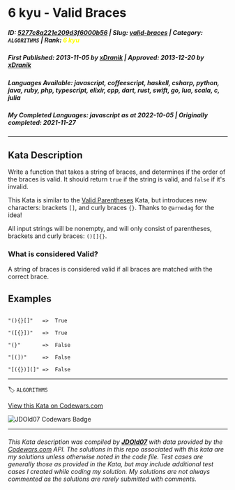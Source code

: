 # 6 kyu - Valid Braces

##### **ID**: [5277c8a221e209d3f6000b56](https://www.codewars.com/kata/5277c8a221e209d3f6000b56) | **Slug**: [valid-braces](https://www.codewars.com/kata/5277c8a221e209d3f6000b56) | **Category**: `ALGORITHMS` | **Rank**: <span style="color:yellow">6 kyu</span>

##### **First Published**: 2013-11-05 ***by*** [xDranik](https://www.codewars.com/users/xDranik) | **Approved**: 2013-12-20 ***by*** [xDranik](https://www.codewars.com/users/xDranik)

##### **Languages Available**: javascript, coffeescript, haskell, csharp, python, java, ruby, php, typescript, elixir, cpp, dart, rust, swift, go, lua, scala, c, julia

##### **My Completed Languages**: javascript ***as at*** 2022-10-05 | **Originally completed**: 2021-11-27

---

## Kata Description


Write a function that takes a string of braces, and determines if the order of the braces is valid. It should return `true` if the string is valid, and `false` if it's invalid.





This Kata is similar to the [Valid Parentheses](https://www.codewars.com/kata/valid-parentheses) Kata, but introduces new characters: brackets `[]`, and curly braces `{}`. Thanks to `@arnedag` for the idea!





All input strings will be nonempty, and will only consist of parentheses, brackets and curly braces: `()[]{}`. 







### What is considered Valid?





A string of braces is considered valid if all braces are matched with the correct brace.





## Examples



```

"(){}[]"   =>  True

"([{}])"   =>  True

"(}"       =>  False

"[(])"     =>  False

"[({})](]" =>  False

```





---


🏷 `ALGORITHMS`


[View this Kata on Codewars.com](https://www.codewars.com/kata/5277c8a221e209d3f6000b56)

![](https://www.codewars.com/users/jdold07/badges/large "JDOld07 Codewars Badge")

---

###### *This Kata description was compiled by [**JDOld07**](https://tpstech.dev) with data provided by the [Codewars.com](https://www.codewars.com) API.  The solutions in this repo associated with this kata are my solutions unless otherwise noted in the code file.  Test cases are generally those as provided in the Kata, but may include additional test cases I created while coding my solution.  My solutions are not always commented as the solutions are rarely submitted with comments.*

